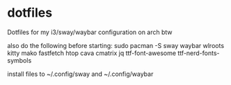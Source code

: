 # dotfiles
Dotfiles for my i3/sway/waybar configuration on arch btw

also do the following before starting:
sudo pacman -S sway waybar wlroots kitty mako fastfetch htop cava cmatrix jq ttf-font-awesome ttf-nerd-fonts-symbols

install files to ~/.config/sway and ~/.config/waybar

